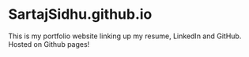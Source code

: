 # SartajSidhu.github.io
This is my portfolio website linking up my resume, LinkedIn and GitHub.  
Hosted on Github pages!  

